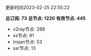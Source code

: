 更新时间2023-02-25 22:55:22

**总订阅: 73**
**总节点: 1220**
**有效节点: 445**
- v2ray节点: 288
- ss节点: 91
- trojan节点: 53
- ssr节点: 13
